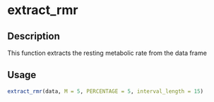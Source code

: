 # extract_rmr

## Description

This function extracts the resting metabolic rate from the data frame

## Usage

```r
extract_rmr(data, M = 5, PERCENTAGE = 5, interval_length = 15)
```


